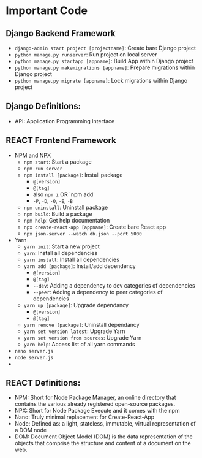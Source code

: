# Important Code
## Django Backend Framework
-	`django-admin start project [projectname]`: Create bare Django project
-	`python manage.py runserver`: Run project on local server
-	`python manage.py startapp [appname]`: Build App within Django project
-	`python manage.py makemigrations [appname]`: Prepare migrations within Django project
-	`python manage.py migrate [appname]`: Lock migrations within Django project
## Django Definitions:
-	API: Application Programming Interface
## REACT Frontend Framework
- NPM and NPX
    -	`npm start`: Start a package
    -	`npm run server`
    -	`npm install [package]`: Install package
        - `@[version]`
        - `@[tag]`
        - also `npm i` OR `npm add'
        - `-P`, `-D`, `-O`, `-E`, `-B`
    - `npm uninstall`: Uninstall package
    -	`npm build`: Build a package
    -	`npm help`: Get help documentation
    -	`npx create-react-app [appname]`: Create bare React app
    -	`npx json-server --watch db.json --port 5000`
-	Yarn
    -	`yarn init`: Start a new project
    -	`yarn`: Install all dependencies 
    -	`yarn install`: Install all dependencies 
    -	`yarn add [package]`: Install/add dependency
        - `@[version]`
        - `@[tag]`
        - `--dev`: Adding a dependency to dev categories of dependencies
        - `--peer`: Adding a dependency to peer categories of dependencies
    - `yarn up [package]`: Upgrade dependancy
        - `@[version]`
        - `@[tag]`
    - `yarn remove [package]`: Uninstall dependancy
    - `yarn set version latest`: Upgrade Yarn
    - `yarn set version from sources`: Upgrade Yarn
    - `yarn help`: Access list of all yarn commands
-	`nano server.js`
-	`node server.js`
-	
## REACT Definitions:
-	NPM: Short for Node Package Manager, an online directory that contains the various already registered open-source packages.
-	NPX: Short for Node Package Execute and it comes with the npm
-	Nano: Truly minimal replacement for Create-React-App
-	Node: Defined as: a light, stateless, immutable, virtual representation of a DOM node
-	DOM: Document Object Model (DOM) is the data representation of the objects that comprise the structure and content of a document on the web.
